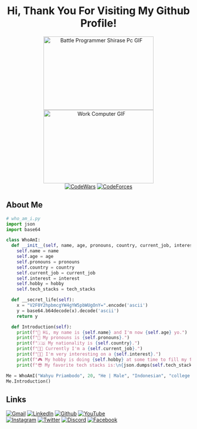<div align="center">
  <h1 align="center">Hi, Thank You For Visiting My Github Profile!</h1>
  <img src="https://media.giphy.com/media/XKSPsk67cnCw0/giphy.gif" alt="Battle Programmer Shirase Pc GIF" width="300" height="200"/>
  <img src="https://media.giphy.com/media/3Q2hJ4FLN1UvS/giphy.gif" alt="Work Computer GIF" width="300" height="200"/><br>
  <a href="https://www.codewars.com/users/wahyu-priambodo"><img src="https://www.codewars.com/users/wahyu-priambodo/badges/micro" alt="CodeWars"/></a>
  <a href="https://codeforces.com/profile/wahoyuz"><img src="https://img.shields.io/badge/wahoyuz-445f9d?&logo=Codeforces&logoColor=white" alt="CodeForces"/></a>
</div>

<h2>About Me</h2>

```python
# who_am_i.py
import json
import base64

class WhoAmI:
  def __init__(self, name, age, pronouns, country, current_job, interest, hobby, tech_stacks):
    self.name = name
    self.age = age
    self.pronouns = pronouns
    self.country = country
    self.current_job = current_job
    self.interest = interest
    self.hobby = hobby
    self.tech_stacks = tech_stacks

  def __secret_life(self):
    x = "V2F0Y2hpbmcgYW4gYW5pbWUgOnY=".encode('ascii')
    y = base64.b64decode(x).decode('ascii')
    return y

  def Introduction(self):
    print(f"👋 Hi, my name is {self.name} and I'm now {self.age} yo.")
    print(f"👦 My pronouns is {self.pronouns}.")
    print(f"🇮🇩 My nationality is {self.country}.")
    print(f"👨‍🎓 Currently I'm a {self.current_job}.")
    print(f"🧑‍💻 I'm very interesting on a {self.interest}.")
    print(f"🎮 My hobby is doing {self.hobby} at some time to fill my free time.")
    print(f"😎 My favorite tech stacks is:\n{json.dumps(self.tech_stacks, indent=2)}")

Me = WhoAmI("Wahyu Priambodo", 20, "He | Male", "Indonesian", "college student at State Polytechnic of Jakarta (PNJ)", "back-end development", "bug hunting or CTF challenges", {"Langs": ["C++", "Java", "Python", "PHP", "JavaScript"], "Db": ["MySQL", "MongoDB"], "Tools": ["Docker", "VirtualBox", "VSCode"], "OSes": {"Hacker mode": "Kali Linux", "Daily-based": "Ubuntu GNOME"}})
Me.Introduction()
```

<h2>Links</h2>
<a href="mailto:wahyupriambodo.net@gmail.com"><img src="https://img.shields.io/badge/Gmail-D14836?&logo=gmail&logoColor=white" alt="Gmail"/></a>
<a href="https://www.linkedin.com/in/wahyu-priambodo-tik22"><img src="https://img.shields.io/badge/Wahyu_Priambodo-%230077B5.svg?&logo=linkedin&logoColor=white" alt="LinkedIn" alt="LinkedIn"/></a>
<a href="https://github.com/nullfriendz"><img src="https://img.shields.io/badge/nullfriendz-%23121011.svg?&logo=github&logoColor=white" alt="Github"/></a>
<a href="https://www.youtube.com/@wahyupriambodo6985"><img src="https://img.shields.io/badge/Wahyu_Priambodo-%23FF0000.svg?&logo=YouTube&logoColor=white" alt="YouTube"/></a><br>
<a href="https://www.instagram.com/w4h0yuz/"><img src="https://img.shields.io/badge/@w4h0yuz-%23E4405F.svg?&logo=Instagram&logoColor=white" alt="Instagram"/></a>
<a href="https://twitter.com/w4h0yuz"><img src="https://img.shields.io/badge/@w4h0yuz-%231DA1F2.svg?&logo=Twitter&logoColor=white" alt="Twitter"/></a>
<a href="https://discordapp.com/users/689915341429932032"><img src="https://img.shields.io/badge/w4hoyuz-%235865F2.svg?&logo=discord&logoColor=white" alt="Discord"/></a>
<a href="https://www.facebook.com/w4h0yuz/"><img src="https://img.shields.io/badge/Wahyu_Priambodo-%231877F2.svg?&logo=Facebook&logoColor=white" alt="Facebook"/></a>

